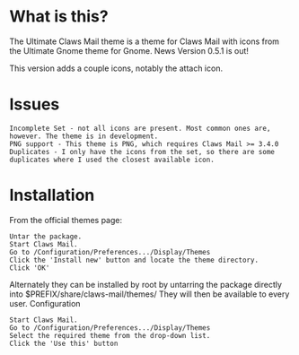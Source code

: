 # What is this?

The Ultimate Claws Mail theme is a theme for Claws Mail with icons from the Ultimate Gnome theme for Gnome.
News
Version 0.5.1 is out!

This version adds a couple icons, notably the attach icon.

# Issues

    Incomplete Set - not all icons are present. Most common ones are, however. The theme is in development.
    PNG support - This theme is PNG, which requires Claws Mail >= 3.4.0
    Duplicates - I only have the icons from the set, so there are some duplicates where I used the closest available icon.

# Installation

From the official themes page:

    Untar the package.
    Start Claws Mail.
    Go to /Configuration/Preferences.../Display/Themes
    Click the 'Install new' button and locate the theme directory.
    Click 'OK'

Alternately they can be installed by root by untarring the package directly into $PREFIX/share/claws-mail/themes/ They will then be available to every user.
Configuration

    Start Claws Mail.
    Go to /Configuration/Preferences.../Display/Themes
    Select the required theme from the drop-down list.
    Click the 'Use this' button

